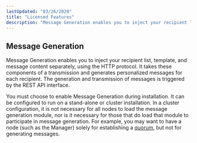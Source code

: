 ```yaml
---
lastUpdated: "03/26/2020"
title: "Licensed Features"
description: "Message Generation enables you to inject your recipient list template and message content separately using the HTTP protocol It takes these components of a transmission and generates personalized messages for each recipient The generation and transmission of messages is triggered by the REST API interface You must choose to enable..."
---
```



## <a name="licensed_features.message.generation"></a> Message Generation

Message Generation enables you to inject your recipient list, template, and message content separately, using the HTTP protocol. It takes these components of a transmission and generates personalized messages for each recipient. The generation and transmission of messages is triggered by the REST API interface.

You must choose to enable Message Generation during installation. It can be configured to run on a stand-alone or cluster installation. In a cluster configuration, it is not necessary for all nodes to load the message generation module, nor is it necessary for those that do load that module to participate in message generation. For example, you may want to have a node (such as the Manager) solely for establishing a [quorum](/momentum/4/4-glossary#gloss.quorum), but not for generating messages.